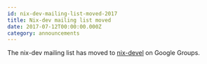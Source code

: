 ```yaml
---
id: nix-dev-mailing-list-moved-2017
title: Nix-dev mailing list moved
date: 2017-07-12T00:00:00.000Z
category: announcements
---
```


The nix-dev mailing list has moved to [nix-devel](https://groups.google.com/forum/#!forum/nix-devel) on Google Groups.
